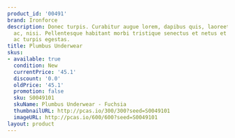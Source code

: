 ```yaml
---
product_id: '00491'
brand: Ironforce
description: Donec turpis. Curabitur augue lorem, dapibus quis, laoreet et, pretium
  ac, nisi. Pellentesque habitant morbi tristique senectus et netus et malesuada fames
  ac turpis egestas.
title: Plumbus Underwear
skus:
- available: true
  condition: New
  currentPrice: '45.1'
  discount: '0.0'
  oldPrice: '45.1'
  promotion: false
  sku: S0049101
  skuName: Plumbus Underwear - Fuchsia
  thumbnailURL: http://pcas.io/300/300?seed=S0049101
  imageURL: http://pcas.io/600/600?seed=S0049101
layout: product
---
```

